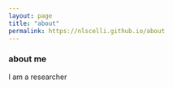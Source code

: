 ```yaml
---
layout: page
title: "about"
permalink: https://nlscelli.github.io/about
---
```


### about me
I am a researcher
